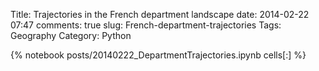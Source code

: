 Title: Trajectories in the French department landscape
date: 2014-02-22 07:47
comments: true
slug: French-department-trajectories
Tags: Geography
Category: Python

{% notebook posts/20140222_DepartmentTrajectories.ipynb cells[:] %}
